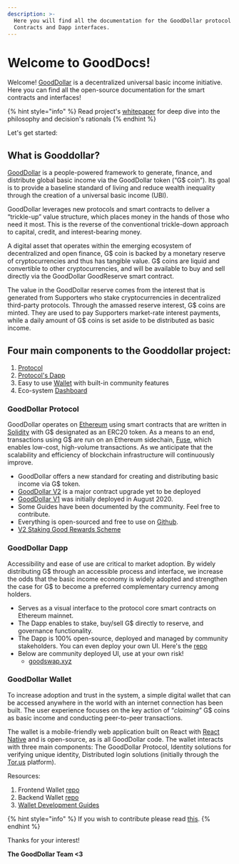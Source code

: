 ```yaml
---
description: >-
  Here you will find all the documentation for the GoodDollar protocol Smart
  Contracts and Dapp interfaces.
---
```


# Welcome to GoodDocs!

Welcome! [GoodDollar](https://gooddollar.org) is a decentralized universal basic income initiative. Here you can find all the open-source documentation for the smart contracts and interfaces!

{% hint style="info" %}
Read project's [whitepaper](http://whitepaper.gooddollar.org) for deep dive into the philosophy and decision's rationals
{% endhint %}

Let's get started:

## What is Gooddollar?

[GoodDollar](http://www.gooddollar.org) is a people-powered framework to generate, finance, and distribute global basic income via the GoodDollar token (“G$ coin”). Its goal is to provide a baseline standard of living and reduce wealth inequality through the creation of a universal basic income (UBI).&#x20;

GoodDollar leverages new protocols and smart contracts to deliver a “trickle-up” value structure, which places money in the hands of those who need it most. This is the reverse of the conventional trickle-down approach to capital, credit, and interest-bearing money.

A digital asset that operates within the emerging ecosystem of decentralized and open finance, G$ coin is backed by a monetary reserve of cryptocurrencies and thus has tangible value. G$ coins are liquid and convertible to other cryptocurrencies, and will be available to buy and sell directly via the GoodDollar GoodReserve smart contract.

The value in the GoodDollar reserve comes from the interest that is generated from Supporters who stake cryptocurrencies in decentralized third-party protocols. Through the amassed reserve interest, G$ coins are minted. They are used to pay Supporters market-rate interest payments, while a daily amount of G$ coins is set aside to be distributed as basic income.

## Four main components to the Gooddollar project:

1. [Protocol](./#gooddollar-protocol)
2. [Protocol's Dapp](./#gooddollar-dapp-v2-not-yet-deployed)
3. Easy to use [Wallet](./#gooddollar-wallet) with built-in community features
4. Eco-system [Dashboard](http://dashboard.gooddollar.org)

### GoodDollar Protocol

GoodDollar operates on [Ethereum](https://ethereum.org/en/) using smart contracts that are written in [Solidity](https://solidity.readthedocs.io/en/v0.7.0/) with G$ designated as an ERC20 token.  As a means to an end, transactions using G$ are run on an Ethereum sidechain, [Fuse](https://fuse.io), which enables low-cost, high-volume transactions. As we anticipate that the scalability and efficiency of blockchain infrastructure will continuously improve.

* GoodDollar offers a new standard for creating and distributing basic income via G$ token.
* [GoodDollar V2](protocol-v2/) is a major contract upgrade yet to be deployed
* [GoodDollar V1](smart-contracts-guide/) was initially deployed in August 2020.&#x20;
* Some Guides have been documented by the community. Feel free to contribute.
* Everything is open-sourced and free to use on [Github](https://github.com/GoodDollar/GoodProtocol).
* [V2 Staking Good Rewards Scheme](protocol-v2/elements-of-the-gooddollar-ecosystem/#4.-staking-rewards-annual-percentage-returns)

### GoodDollar Dapp

Accessibility and ease of use are critical to market adoption. By widely distributing G$ through an accessible process and interface, we increase the odds that the basic income economy is widely adopted and strengthen the case for G$ to become a preferred complementary currency among holders.

* Serves as a visual interface to the protocol core smart contracts on Ethereum mainnet.
* The Dapp enables to stake, buy/sell G$ directly to reserve, and governance functionality.
* The Dapp is 100% open-source, deployed and managed by community stakeholders. You can even deploy your own UI. Here's the [repo](https://github.com/GoodDollar/GoodProtocolUI)
* Below are community deployed UI, use at your own risk!
  * [goodswap.xyz](http://goodswap.xyz)

### GoodDollar Wallet

To increase adoption and trust in the system, a simple digital wallet that can be accessed anywhere in the world with an internet connection has been built. The user experience focuses on the key action of “_claiming_” G$ coins as basic income and conducting peer-to-peer transactions.&#x20;

The wallet is a mobile-friendly web application built on React with [React Native](https://reactnative.dev) and is open-source, as is all GoodDollar code. The wallet interacts with three main components: The GoodDollar Protocol, Identity solutions for verifying unique identity, Distributed login solutions (initially through the [Tor.us](https://tor.us) platform).

Resources:

1. Frontend Wallet [repo](https://github.com/GoodDollar/GoodDAPP)
2. Backend Wallet [repo](https://github.com/GoodDollar/GoodServer)
3. [Wallet Development Guides](developer-guides/)

{% hint style="info" %}
If you wish to contribute please read [this](contributing.md).
{% endhint %}

Thanks for your interest!

**The GoodDollar Team <3**
